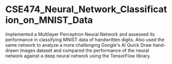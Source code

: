 # CSE474_Neural_Network_Classification_on_MNIST_Data
Implemented a Multilayer Perceptron Neural Network and assessed its performance in classifying MNIST data of handwritten digits. Also used the same network to analyze a more challenging Google's AI Quick Draw hand-drawn images dataset and compared the performance of the neural network against a deep neural network using the TensorFlow library.
